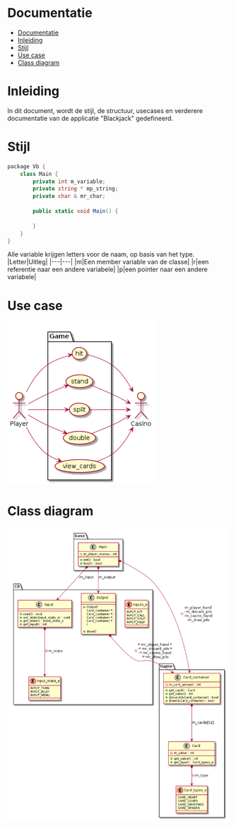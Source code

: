 # Documentatie

- [Documentatie](#documentatie)
- [Inleiding](#inleiding)
- [Stijl](#stijl)
- [Use case](#use-case)
- [Class diagram](#class-diagram)


# Inleiding

In dit document, wordt de stijl, de structuur, usecases en verderere documentatie van de applicatie "Blackjack" gedefineerd.

# Stijl

```cs
package Vb {
    class Main {
        private int m_variable;
        private string * mp_string;
        private char & mr_char;

        public static void Main() {

        }
    }
}
```

Alle variable krijgen letters voor de naam, op basis van het type.
|Letter|Uitleg|
|---|---|
|m|Een member variable van de classe|
|r|een referentie naar een andere variabele|
|p|een pointer naar een andere variabele|

# Use case

<img src="use_case.png" alt="Use case">

# Class diagram

<img src="class_diagram.png" alt="Class diagram">